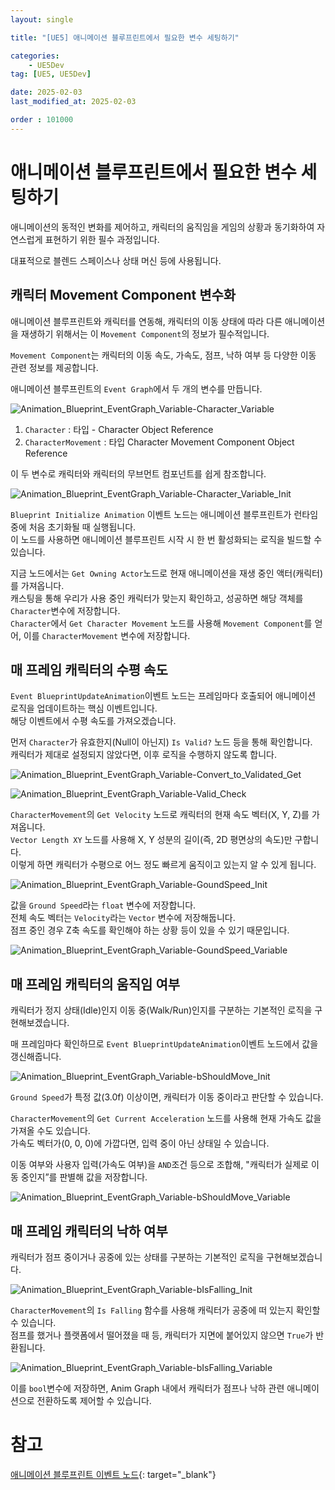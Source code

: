 ```yaml
---
layout: single

title: "[UE5] 애니메이션 블루프린트에서 필요한 변수 세팅하기"

categories:
    - UE5Dev
tag: [UE5, UE5Dev]

date: 2025-02-03
last_modified_at: 2025-02-03

order : 101000
---
```


# 애니메이션 블루프린트에서 필요한 변수 세팅하기

애니메이션의 동적인 변화를 제어하고, 캐릭터의 움직임을 게임의 상황과 동기화하여 자연스럽게 표현하기 위한 필수 과정입니다.

대표적으로 블렌드 스페이스나 상태 머신 등에 사용됩니다.

## 캐릭터 Movement Component 변수화

애니메이션 블루프린트와 캐릭터를 연동해, 캐릭터의 이동 상태에 따라 다른 애니메이션을 재생하기 위해서는 이 `Movement Component`의 정보가 필수적입니다.

`Movement Component`는 캐릭터의 이동 속도, 가속도, 점프, 낙하 여부 등 다양한 이동 관련 정보를 제공합니다.

애니메이션 블루프린트의 `Event Graph`에서 두 개의 변수를 만듭니다.

![Animation_Blueprint_EventGraph_Variable-Character_Variable]({{site.url}}/images/Unreal/UE5Dev/2025-02-03-Animation_Blueprint_EventGraph_Variable/Animation_Blueprint_EventGraph_Variable-Character_Variable.PNG)

1. `Character` : 타입 - Character Object Reference
2. `CharacterMovement` : 타입 Character Movement Component Object Reference

이 두 변수로 캐릭터와 캐릭터의 무브먼트 컴포넌트를 쉽게 참조합니다.

![Animation_Blueprint_EventGraph_Variable-Character_Variable_Init]({{site.url}}/images/Unreal/UE5Dev/2025-02-03-Animation_Blueprint_EventGraph_Variable/Animation_Blueprint_EventGraph_Variable-Character_Variable_Init.PNG)

`Blueprint Initialize Animation` 이벤트 노드는 애니메이션 블루프린트가 런타임 중에 처음 초기화될 때 실행됩니다.  
이 노드를 사용하면 애니메이션 블루프린트 시작 시 한 번 활성화되는 로직을 빌드할 수 있습니다.

지금 노드에서는 `Get Owning Actor`노드로 현재 애니메이션을 재생 중인 액터(캐릭터)를 가져옵니다.  
캐스팅을 통해 우리가 사용 중인 캐릭터가 맞는지 확인하고, 성공하면 해당 객체를 `Character`변수에 저장합니다.  
`Character`에서 `Get Character Movement` 노드를 사용해 `Movement Component`를 얻어, 이를 `CharacterMovement` 변수에 저장합니다.

## 매 프레임 캐릭터의 수평 속도

`Event BlueprintUpdateAnimation`이벤트 노드는 프레임마다 호출되어 애니메이션 로직을 업데이트하는 핵심 이벤트입니다.  
해당 이벤트에서 수평 속도를 가져오겠습니다.

먼저 `Character`가 유효한지(Null이 아닌지) `Is Valid?` 노드 등을 통해 확인합니다.  
캐릭터가 제대로 설정되지 않았다면, 이후 로직을 수행하지 않도록 합니다.

![Animation_Blueprint_EventGraph_Variable-Convert_to_Validated_Get]({{site.url}}/images/Unreal/UE5Dev/2025-02-03-Animation_Blueprint_EventGraph_Variable/Animation_Blueprint_EventGraph_Variable-Convert_to_Validated_Get.PNG)

![Animation_Blueprint_EventGraph_Variable-Valid_Check]({{site.url}}/images/Unreal/UE5Dev/2025-02-03-Animation_Blueprint_EventGraph_Variable/Animation_Blueprint_EventGraph_Variable-Valid_Check.PNG)

`CharacterMovement`의 `Get Velocity` 노드로 캐릭터의 현재 속도 벡터(X, Y, Z)를 가져옵니다.  
`Vector Length XY` 노드를 사용해 X, Y 성분의 길이(즉, 2D 평면상의 속도)만 구합니다.  
이렇게 하면 캐릭터가 수평으로 어느 정도 빠르게 움직이고 있는지 알 수 있게 됩니다.

![Animation_Blueprint_EventGraph_Variable-GoundSpeed_Init]({{site.url}}/images/Unreal/UE5Dev/2025-02-03-Animation_Blueprint_EventGraph_Variable/Animation_Blueprint_EventGraph_Variable-GoundSpeed_Init.PNG)

값을 `Ground Speed`라는 `float` 변수에 저장합니다.  
전체 속도 벡터는 `Velocity`라는 `Vector` 변수에 저장해둡니다.  
점프 중인 경우 Z축 속도를 확인해야 하는 상황 등이 있을 수 있기 때문입니다.

![Animation_Blueprint_EventGraph_Variable-GoundSpeed_Variable]({{site.url}}/images/Unreal/UE5Dev/2025-02-03-Animation_Blueprint_EventGraph_Variable/Animation_Blueprint_EventGraph_Variable-GoundSpeed_Variable.PNG)

## 매 프레임 캐릭터의 움직임 여부

캐릭터가 정지 상태(Idle)인지 이동 중(Walk/Run)인지를 구분하는 기본적인 로직을 구현해보겠습니다.

매 프레임마다 확인하므로 `Event BlueprintUpdateAnimation`이벤트 노드에서 값을 갱신해줍니다.

![Animation_Blueprint_EventGraph_Variable-bShouldMove_Init]({{site.url}}/images/Unreal/UE5Dev/2025-02-03-Animation_Blueprint_EventGraph_Variable/Animation_Blueprint_EventGraph_Variable-bShouldMove_Init.PNG)

`Ground Speed`가 특정 값(3.0f) 이상이면, 캐릭터가 이동 중이라고 판단할 수 있습니다.

`CharacterMovement`의 `Get Current Acceleration` 노드를 사용해 현재 가속도 값을 가져올 수도 있습니다.  
가속도 벡터가(0, 0, 0)에 가깝다면, 입력 중이 아닌 상태일 수 있습니다.

이동 여부와 사용자 입력(가속도 여부)을 `AND`조건 등으로 조합해, "캐릭터가 실제로 이동 중인지”를 판별해 값을 저장합니다.

![Animation_Blueprint_EventGraph_Variable-bShouldMove_Variable]({{site.url}}/images/Unreal/UE5Dev/2025-02-03-Animation_Blueprint_EventGraph_Variable/Animation_Blueprint_EventGraph_Variable-bShouldMove_Variable.PNG)

## 매 프레임 캐릭터의 낙하 여부

캐릭터가 점프 중이거나 공중에 있는 상태를 구분하는 기본적인 로직을 구현해보겠습니다.

![Animation_Blueprint_EventGraph_Variable-bIsFalling_Init]({{site.url}}/images/Unreal/UE5Dev/2025-02-03-Animation_Blueprint_EventGraph_Variable/Animation_Blueprint_EventGraph_Variable-bIsFalling_Init.PNG)

`CharacterMovement`의 `Is Falling` 함수를 사용해 캐릭터가 공중에 떠 있는지 확인할 수 있습니다.  
점프를 했거나 플랫폼에서 떨어졌을 때 등, 캐릭터가 지면에 붙어있지 않으면 `True`가 반환됩니다.

![Animation_Blueprint_EventGraph_Variable-bIsFalling_Variable]({{site.url}}/images/Unreal/UE5Dev/2025-02-03-Animation_Blueprint_EventGraph_Variable/Animation_Blueprint_EventGraph_Variable-bIsFalling_Variable.PNG)

이를 `bool`변수에 저장하면, Anim Graph 내에서 캐릭터가 점프나 낙하 관련 애니메이션으로 전환하도록 제어할 수 있습니다.

# 참고

[애니메이션 블루프린트 이벤트 노드](https://dev.epicgames.com/documentation/ko-kr/unreal-engine/animation-blueprint-event-nodes-in-unreal-engine){: target="_blank"}